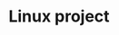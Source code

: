 ---
title: Linux project

view: community/custom_card.html

banner:
  caption: 'Image credit: [**Unsplash**](https://unsplash.com/)'
  image: 'linuxx.jpg'

---